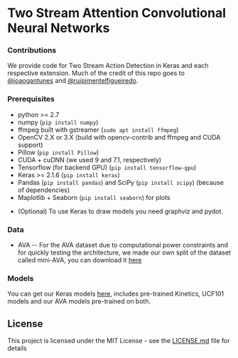 <!-- # Augmentation of Two Stream CNN architectures via attention, context or pose information -->
# Two Stream Attention Convolutional Neural Networks

<!--<img src="https://i.imgur.com/ExbBKpu.png" style="width: 100px;"/>-->

### Contributions

We provide code for Two Stream Action Detection in Keras and each respective extension.  Much of the credit of this repo goes to [@joaogantunes](https://github.com/joaogantunes) and [@ruipimentelfigueiredo](https://github.com/ruipimentelfigueiredo).

### Prerequisites

* python >= 2.7
* numpy (`pip install numpy`)
* ffmpeg built with gstreamer (`sudo apt install ffmpeg`)
* OpenCV 2.X or 3.X (build with opencv-contrib and ffmpeg and CUDA support)
* Pillow (`pip install Pillow`)
* CUDA + cuDNN (we used 9 and 7.1, respectively)
* Tensorflow (for backend GPU) (`pip install tensorflow-gpu`)
* Keras >= 2.1.6 (`pip install keras`)
* Pandas (`pip install pandas`) and SciPy (`pip install scipy`) (because of dependencies)
* Maplotlib + Seaborn (`pip install seaborn`) for plots
<!--* [imgaug](https://imgaug.readthedocs.io/en/latest/source/examples_basics.html) for augmentation (will use tensorflow tf.image API in the future)-->
<!--* [gpu-flow](https://github.com/pedro-abreu/gpu_flow) if you want to extract TVL1 Optical Flow (requires OpenCV 2.X)

<!---* [foveated-yolt](https://github.com/pedro-abreu/foveated_yolt) if you want to apply attention filters (requires python2)-->
<!--* (Optional) Caffe 1.0 ([This](https://github.com/yjxiong/caffe) version if you wish to convert networks trained with yjxiong's version of Caffe (i.e TSN) to Keras). Note that we had to convert from this custom Caffe to Keras and as such, slightly modify the default InceptionV3 architecture to use pre-trained Kinetics weights (explained in the thesis). To understand the subtle (and low-level) differences in converting models from Caffe to Keras see [this](https://flyyufelix.github.io/2017/03/23/caffe-to-keras.html) great link.-->
<!--* (Optional) OpenPose 1.3.0 if you wish to extract poses (most recent one as of writing, and thus Caffe (all dependencies) + OpenCV, can be the previous one)-->
* (Optional) To use Keras to draw models you need graphviz and pydot.

### Data

* AVA -- For the AVA dataset due to computational power constraints and for quickly testing the architecture, we made our own split of the dataset called mini-AVA, you can download it [here](https://drive.google.com/open?id=1CfXJVxekmAtdxX6ng_j6Ed-XfBy6Bpk2)

<!---* AHA -- For the AHA dataset you can download our provided data it here: https://drive.google.com/drive/folders/11sfLyjtmtakF9kDzWEpAVwD5k4zjDkdV-->

<!-- * UCF101 -- For the UCF101 dataset you can download our provided data here (raw videos, flow (as rgb images), warped flow (as presented in the TSN paper), rgb (rescaled to 224x224) and pose (original and rescaled to 224x224 + joints)) [here](https://drive.google.com/open?id=16DXjG9J5YNQoXKPRaHaLU20MHcQijAs-). Note that the original UCF101 has flow provided in a non-efficient grayscale format.
-->

### Models

You can get our Keras models [here](https://drive.google.com/open?id=1HQT6bhJlRECFRdW6VngU03h_2yuiZJGY), includes pre-trained Kinetics, UCF101 models and our AVA models pre-trained on both.

<!--### Extras

While not what was mainly tested we provide poses extracted from the full AVA dataset, heatmaps + json joints and a pose model (AlexNet). Openpose scripts to extract poses are used too (most recent OpenPose with face and hands information). If you want the UCF101 pose we can also provide it.-->


## License

This project is licensed under the MIT License - see the [LICENSE.md](LICENSE.md) file for details
